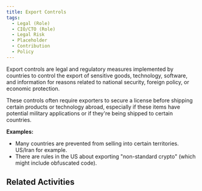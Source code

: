 ```yaml
---
title: Export Controls
tags: 
  - Legal (Role)
  - CIO/CTO (Role)
  - Legal Risk
  - Placeholder
  - Contribution
  - Policy
---
```


<BoxOut title="Export Controls" image="/img/bok/regs/export.png">

Export controls are legal and regulatory measures implemented by countries to control the export of sensitive goods, technology, software, and information for reasons related to national security, foreign policy, or economic protection. 

These controls often require exporters to secure a license before shipping certain products or technology abroad, especially if these items have potential military applications or if they're being shipped to certain countries.

**Examples:**

 - Many countries are prevented from selling into certain territories.  US/Iran for example.
 - There are rules in the US about exporting "non-standard crypto" (which might include obfuscated code).
  
</BoxOut>

## Related Activities

<BokTagList tag="Export Regulation" filter="Activities" />
